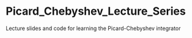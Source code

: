 # Picard_Chebyshev_Lecture_Series
Lecture slides and code for learning the Picard-Chebyshev integrator
